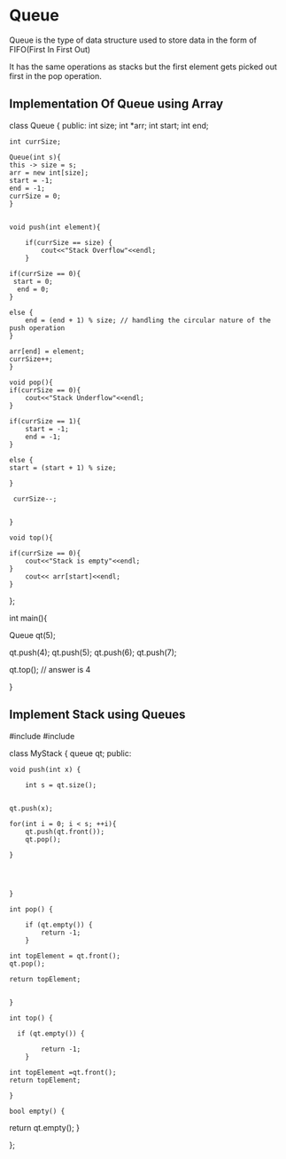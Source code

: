 # Queue

Queue is the type of data structure used to store data in the form of FIFO(First In First Out)

It has the same operations as stacks but the first element gets picked out first in the pop operation.

## Implementation Of Queue using Array

class Queue {
    public:
    int size;
    int *arr;
    int start;
    int end;

    int currSize;

    Queue(int s){
    this -> size = s;
    arr = new int[size];
    start = -1;
    end = -1;
    currSize = 0;
    }


    void push(int element){

        if(currSize == size) {
            cout<<"Stack Overflow"<<endl;
        }

    if(currSize == 0){
     start = 0;
      end = 0;
    }

    else {
        end = (end + 1) % size; // handling the circular nature of the push operation
    }

    arr[end] = element;
    currSize++;
    }

    void pop(){
    if(currSize == 0){
        cout<<"Stack Underflow"<<endl;
    }

    if(currSize == 1){
        start = -1;
        end = -1;
    }

    else {
    start = (start + 1) % size;

    }

     currSize--;
        

    }

    void top(){

    if(currSize == 0){
        cout<<"Stack is empty"<<endl;
    }
        cout<< arr[start]<<endl;
    }


};


int main(){

  Queue qt(5);

  qt.push(4);
  qt.push(5);
  qt.push(6);
  qt.push(7);

  qt.top(); // answer is 4

}



## Implement Stack using Queues

#include<iostream>
#include<queue>

class MyStack {
    queue<int> qt;
public:




    
    void push(int x) {
    
        int s = qt.size();

     
    qt.push(x);

    for(int i = 0; i < s; ++i){
        qt.push(qt.front());
        qt.pop();

    }


    
        
    }
    
    int pop() {

        if (qt.empty()) {
            return -1; 
        }

    int topElement = qt.front();
    qt.pop();

    return topElement;

        
    }
    
    int top() {

      if (qt.empty()) {
         
            return -1; 
        }

    int topElement =qt.front();
    return topElement;
        
    }
    
    bool empty() {
   return qt.empty();
    }
        
};